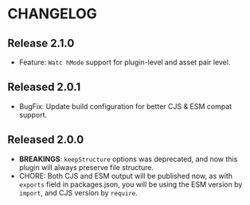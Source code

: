 # CHANGELOG

## Release 2.1.0

- Feature: `Watc hMode` support for plugin-level and asset pair level.

## Released 2.0.1

- BugFix: Update build configuration for better CJS & ESM compat support.

## Released 2.0.0

- **BREAKINGS**: `keepStructure` options was deprecated, and now this plugin will always preserve file structure.
- CHORE: Both CJS and ESM output will be published now, as with `exports` field in packages.json, you will be using the ESM version by `import`, and CJS version by `require`.
